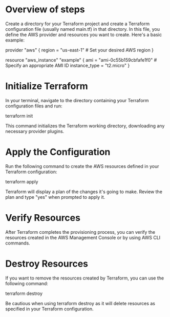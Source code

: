 # Overview of steps

Create a directory for your Terraform project and create a Terraform configuration file (usually named main.tf) in that directory. In this file, you define the AWS provider and resources you want to create. Here's a basic example:

   provider "aws" {
     region = "us-east-1"  # Set your desired AWS region
   }

   resource "aws_instance" "example" {
     ami           = "ami-0c55b159cbfafe1f0"  # Specify an appropriate AMI ID
     instance_type = "t2.micro"
   }
   
# Initialize Terraform

In your terminal, navigate to the directory containing your Terraform configuration files and run:

terraform init

This command initializes the Terraform working directory, downloading any necessary provider plugins.

# Apply the Configuration

Run the following command to create the AWS resources defined in your Terraform configuration:

terraform apply

Terraform will display a plan of the changes it's going to make. Review the plan and type "yes" when prompted to apply it.

# Verify Resources

After Terraform completes the provisioning process, you can verify the resources created in the AWS Management Console or by using AWS CLI commands.

# Destroy Resources

If you want to remove the resources created by Terraform, you can use the following command:

terraform destroy

Be cautious when using terraform destroy as it will delete resources as specified in your Terraform configuration.
